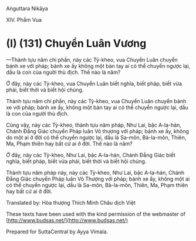 Aṅguttara Nikāya

XIV. Phẩm Vua

# (I) (131) Chuyển Luân Vương

—Thành tựu năm chi phần, này các Tỷ-kheo, vua Chuyển Luân chuyển bánh xe với pháp; bánh xe ấy không một bàn tay ai có thể chuyển ngược lại, dầu là con của người thù địch. Thế nào là năm?

Ở đây, này các Tỷ-kheo, vua Chuyển Luân biết nghĩa, biết pháp, biết vừa phải, biết thời và biết hội chúng.

Thành tựu năm chi phần, này các Tỷ-kheo, vua Chuyển Luân chuyển bánh xe với pháp; bánh xe ấy, không một bàn tay ai có thể chuyển ngược lại, dầu là con của người thù địch.

Cũng vậy, này các Tỷ-kheo, thành tựu năm pháp, Như Lai, bậc A-la-hán, Chánh Ðẳng Giác chuyển Pháp luân Vô thượng với pháp; bánh xe ấy, không do một ai ở đời có thể chuyển ngược lại, dầu là Sa-môn, Bà-la-môn, Thiên, Ma, Phạm thiên hay bất cứ ai ở đời. Thế nào là năm?

Ở đây, này các Tỷ-kheo, Như Lai, bậc A-la-hán, Chánh Ðẳng Giác biết nghĩa, biết pháp, biết vừa phải, biết thời và biết hội chúng.

Thành tựu năm pháp này, này các Tỷ-kheo, Như Lai, bậc A-la-hán, Chánh Ðẳng Giác chuyển Pháp luân Vô Thượng với pháp; bánh xe ấy, không một ai có thể chuyển ngược lại, dầu là Sa-môn, Bà-la-môn, Thiên, Ma, Phạm thiên hay bất cứ ai ở đời.

Translated by: Hòa thượng Thích Minh Châu dịch Việt

These texts have been used with the kind permission of the webmaster of [http://www.budsas.net/](http://www.budsas.net/)

Prepared for SuttaCentral by Ayya Vimala.